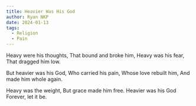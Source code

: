 ```yaml
---
title: Heavier Was His God
author: Ryan NKP
date: 2024-01-13
tags:
  - Religion
  - Pain
---
```

Heavy were his thoughts,
That bound and broke him,
Heavy was his fear,
That dragged him low.

But heavier was his God,
Who carried his pain,
Whose love rebuilt him,
And made him whole again.

Heavy was the weight,
But grace made him free.
Heavier was his God
Forever, let it be.
